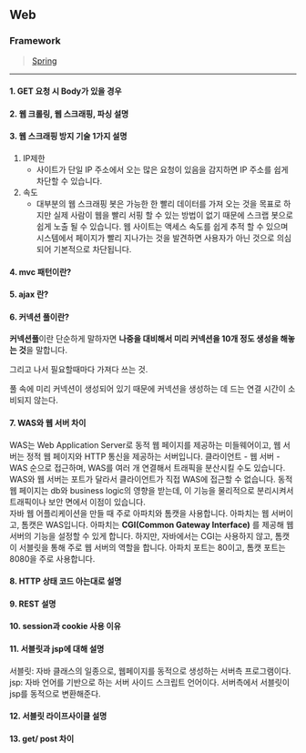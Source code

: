 ## Web

### Framework  

> [Spring](https://kjsu0209.github.io/Tech-Interview/web/spring)
>
>
----

#### 1. GET 요청 시 Body가 있을 경우
#### 2. 웹 크롤링, 웹 스크래핑, 파싱 설명
#### 3. 웹 스크래핑 방지 기술 1가지 설명

1. IP제한
   * 사이트가 단일 IP 주소에서 오는 많은 요청이 있음을 감지하면 IP 주소를 쉽게 차단할 수 있습니다. 
2. 속도
   * 대부분의 웹 스크래핑 봇은 가능한 한 빨리 데이터를 가져 오는 것을 목표로 하지만 실제 사람이 웹을 빨리 서핑 할 수 있는 방법이 없기 때문에 스크랩 봇으로 쉽게 노출 될 수 있습니다. 웹 사이트는 액세스 속도를 쉽게 추적 할 수 있으며 시스템에서 페이지가 빨리 지나가는 것을 발견하면 사용자가 아닌 것으로 의심되어 기본적으로 차단됩니다.

#### 4. mvc 패턴이란? 
#### 5. ajax 란?
#### 6. 커넥션 풀이란?

**커넥션풀**이란 단순하게 말하자면 **나중을 대비해서 미리 커넥션을 10개 정도 생성을 해놓는 것**을 말합니다.

그리고 나서 필요할때마다 가져다 쓰는 것.

풀 속에 미리 커넥션이 생성되어 있기 때문에 커넥션을 생성하는 데 드는 연결 시간이 소비되지 않는다.

#### 7. WAS와 웹 서버 차이  
WAS는 Web Application Server로 동적 웹 페이지를 제공하는 미들웨어이고, 웹 서버는 정적 웹 페이지와 HTTP 통신을 제공하는 서버입니다. 
클라이언트 - 웹 서버 - WAS 순으로 접근하며, WAS를 여러 개 연결해서 트래픽을 분산시킬 수도 있습니다. WAS와 웹 서버는 포트가 달라서 클라이언트가 직접 WAS에 접근할 수 없습니다.
동적 웹 페이지는 db와 business logic의 영향을 받는데, 이 기능을 물리적으로 분리시켜서 트래픽이나 보안 면에서 이점이 있습니다.  
자바 웹 어플리케이션을 만들 때 주로 아파치와 톰캣을 사용합니다. 아파치는 웹 서버이고, 톰캣은 WAS입니다. 
아파치는 **CGI(Common Gateway Interface)** 를 제공해 웹 서버의 기능을 설정할 수 있게 합니다. 
하지만, 자바에서는 CGI는 사용하지 않고, 톰캣이 서블릿을 통해 주로 웹 서버의 역할을 합니다. 아파치 포트는 80이고, 톰캣 포트는 8080을 주로 사용합니다.


#### 8. HTTP 상태 코드 아는대로 설명

#### 9. REST 설명

#### 10. session과 cookie 사용 이유

#### 11. 서블릿과 jsp에 대해 설명   
서블릿: 자바 클래스의 일종으로, 웹페이지를 동적으로 생성하는 서버측 프로그램이다.    
jsp: 자바 언어를 기반으로 하는 서버 사이드 스크립트 언어이다. 서버측에서 서블릿이 jsp를 동적으로 변환해준다.

#### 12. 서블릿 라이프사이클 설명

#### 13. get/ post 차이 
